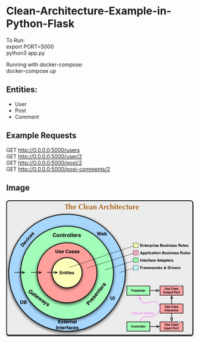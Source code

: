 # Clean-Architecture-Example-in-Python-Flask

To Run: <br />
export PORT=5000 <br />
python3 app.py <br />

Running with docker-compose: <br />
docker-compose up <br />

## Entities:

- User
- Post
- Comment

## Example Requests

GET http://0.0.0.0:5000/users <br />
GET http://0.0.0.0:5000/user/2 <br />
GET http://0.0.0.0:5000/post/2 <br />
GET http://0.0.0.0:5000/post-comments/2 <br />

## Image

![](clean.png)

